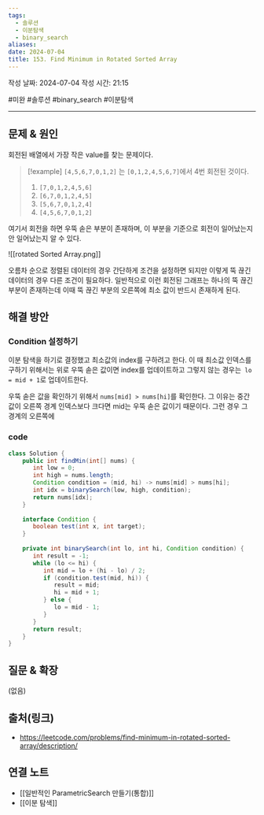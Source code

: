 ```yaml
---
tags:
  - 솔루션
  - 이분탐색
  - binary_search
aliases: 
date: 2024-07-04
title: 153. Find Minimum in Rotated Sorted Array
---
```

작성 날짜: 2024-07-04
작성 시간: 21:15

#미완 #솔루션 #binary_search #이분탐색 

----

## 문제 & 원인

회전된 배열에서 가장 작은 value를 찾는 문제이다. 

>[!example]
>`[4,5,6,7,0,1,2]` 는 `[0,1,2,4,5,6,7]`에서 4번 회전된 것이다.
>1. `[7,0,1,2,4,5,6]`
>2. `[6,7,0,1,2,4,5]`
>3. `[5,6,7,0,1,2,4]`
>4. `[4,5,6,7,0,1,2]`
 
여기서 회전을 하면 우뚝 솓은 부분이 존재하며, 이 부분을 기준으로 회전이 일어났는지 안 일어났는지 알 수 있다.

![[rotated Sorted Array.png]]

오름차 순으로 정렬된 데이터의 경우 간단하게 조건을 설정하면 되지만 이렇게 뚝 끊긴 데이터의 경우 다른 조건이 필요하다. 일반적으로 이런 회전된 그래프는 하나의 뚝 끊긴 부분이 존재하는데 이때 뚝 끊긴 부분의 오른쪽에 최소 값이 반드시 존재하게 된다. 
## 해결 방안

### Condition 설정하기

이분 탐색을 하기로 결정했고 최소값의 index를 구하려고 한다. 이 때 최소값 인덱스를 구하기 위해서는 위로 우뚝 솓은 값이면 index를 업데이트하고 그렇지 않는 경우는` lo = mid + 1`로 업데이트한다.

우뚝 솓은 값을 확인하기 위해서 `nums[mid] > nums[hi]`를 확인한다. 그 이유는 중간 값이 오른쪽 경계 인덱스보다 크다면 mid는 우뚝 솓은 값이기 때문이다. 그런 경우 그 경계의 오른쪽에

### code

```java
class Solution {  
    public int findMin(int[] nums) {  
       int low = 0;  
       int high = nums.length;  
       Condition condition = (mid, hi) -> nums[mid] > nums[hi];  
       int idx = binarySearch(low, high, condition);  
       return nums[idx];  
    }  
  
    interface Condition {  
       boolean test(int x, int target);  
    }  
  
    private int binarySearch(int lo, int hi, Condition condition) {  
       int result = -1;  
       while (lo <= hi) {  
          int mid = lo + (hi - lo) / 2;  
          if (condition.test(mid, hi)) {  
             result = mid;  
             hi = mid + 1;  
          } else {  
             lo = mid - 1;  
          }  
       }  
       return result;  
    }  
}
```
## 질문 & 확장

(없음)

## 출처(링크)

- https://leetcode.com/problems/find-minimum-in-rotated-sorted-array/description/

## 연결 노트

- [[일반적인 ParametricSearch 만들기(통합)]]
- [[이분 탐색]]
